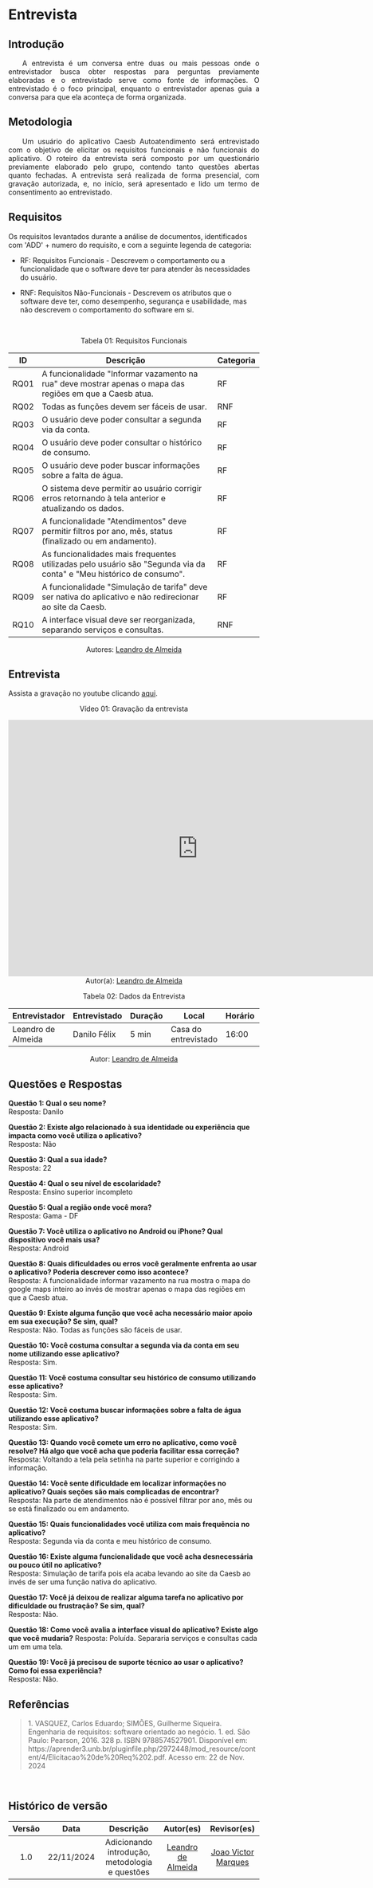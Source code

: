 # Entrevista

## Introdução

<p align="justify">&emsp;&emsp;A entrevista é um conversa entre duas ou mais pessoas onde o entrevistador busca obter respostas para perguntas previamente elaboradas e o entrevistado serve como fonte de informações. O entrevistado é o foco principal, enquanto o entrevistador apenas guia a conversa para que ela aconteça de forma organizada.</p>

## Metodologia

<p align="justify">&emsp;&emsp;Um usuário do aplicativo Caesb Autoatendimento será entrevistado com o objetivo de elicitar os requisitos funcionais e não funcionais do aplicativo. O roteiro da entrevista será composto por um questionário previamente elaborado pelo grupo, contendo tanto questões abertas quanto fechadas. A entrevista será realizada de forma presencial, com gravação autorizada, e, no início, será apresentado e lido um termo de consentimento ao entrevistado.</p>

## Requisitos

Os requisitos levantados durante a análise de documentos, identificados com 'ADD' + numero do requisito, e com a seguinte legenda de categoria:

- RF: Requisitos Funcionais - Descrevem o comportamento ou a funcionalidade que o software deve ter para atender às necessidades do usuário.

- RNF: Requisitos Não-Funcionais - Descrevem os atributos que o software deve ter, como desempenho, segurança e usabilidade, mas não descrevem o comportamento do software em si.

<br>

<center>
<p>Tabela 01: Requisitos Funcionais</p>
</center>

| ID   | Descrição                                                                                         | Categoria |
|------|---------------------------------------------------------------------------------------------------|-----------|
| RQ01 | A funcionalidade "Informar vazamento na rua" deve mostrar apenas o mapa das regiões em que a Caesb atua. | RF        |
| RQ02 | Todas as funções devem ser fáceis de usar.                                                         | RNF       |
| RQ03 | O usuário deve poder consultar a segunda via da conta.                                             | RF        |
| RQ04 | O usuário deve poder consultar o histórico de consumo.                                             | RF        |
| RQ05 | O usuário deve poder buscar informações sobre a falta de água.                                     | RF        |
| RQ06 | O sistema deve permitir ao usuário corrigir erros retornando à tela anterior e atualizando os dados. | RF        |
| RQ07 | A funcionalidade "Atendimentos" deve permitir filtros por ano, mês, status (finalizado ou em andamento). | RF        |
| RQ08 | As funcionalidades mais frequentes utilizadas pelo usuário são "Segunda via da conta" e "Meu histórico de consumo". | RF        |
| RQ09 | A funcionalidade "Simulação de tarifa" deve ser nativa do aplicativo e não redirecionar ao site da Caesb. | RF        |
| RQ10 | A interface visual deve ser reorganizada, separando serviços e consultas.                          | RNF       |

<center>
 Autores: <a href="https://github.com/leomitx10" target = "_blank">Leandro de Almeida</a></h6>
</center>

## Entrevista

Assista a gravação no youtube clicando [aqui](https://youtu.be/vk3dgJMiqKs).

<center>
    <p>Vídeo 01: Gravação da entrevista</p>
    <iframe width="760" height="515" src="https://www.youtube.com/embed/vk3dgJMiqKs?si=iFfTXPprBCjxzaxN" title="YouTube video player" frameborder="0" allow="accelerometer; autoplay; clipboard-write; encrypted-media; gyroscope; picture-in-picture; web-share" referrerpolicy="strict-origin-when-cross-origin" allowfullscreen></iframe>
    Autor(a): <a href="https://github.com/leomitx10" target = "_blank">Leandro de Almeida</a></h6>
</center>


<center>

<p>Tabela 02: Dados da Entrevista</p>

| **Entrevistador** | **Entrevistado** | **Duração** | **Local**                   |Horário| **Data** |
|-------------------|------------------|-------------|-----------------------------|---|-----------|
| Leandro de Almeida | Danilo Félix    |   5 min     |    Casa do entrevistado     | 16:00 | 22/11/2024|


 Autor: <a href="https://github.com/leomitx10" target = "_blank">Leandro de Almeida</a></h6>
</center>

## Questões e Respostas  

**Questão 1: Qual o seu nome?**  
Resposta: Danilo

**Questão 2: Existe algo relacionado à sua identidade ou experiência que impacta como você utiliza o aplicativo?**  
Resposta:  Não

**Questão 3: Qual a sua idade?**  
Resposta:  22

**Questão 4: Qual o seu nível de escolaridade?**  
Resposta: Ensino superior incompleto 

**Questão 5: Qual a região onde você mora?**  
Resposta:  Gama - DF

**Questão 7: Você utiliza o aplicativo no Android ou iPhone? Qual dispositivo você mais usa?**  
Resposta:  Android

**Questão 8: Quais dificuldades ou erros você geralmente enfrenta ao usar o aplicativo? Poderia descrever como isso acontece?**  
Resposta:  A funcionalidade informar vazamento na rua mostra o mapa do google maps inteiro ao invés de mostrar apenas o mapa das regiões em que a Caesb atua.

**Questão 9: Existe alguma função que você acha necessário maior apoio em sua execução? Se sim, qual?**  
Resposta:  Não. Todas as funções são fáceis de usar.

**Questão 10: Você costuma consultar a segunda via da conta em seu nome utilizando esse aplicativo?**  
Resposta:  Sim.

**Questão 11: Você costuma consultar seu histórico de consumo utilizando esse aplicativo?**  
Resposta:  Sim.

**Questão 12: Você costuma buscar informações sobre a falta de água utilizando esse aplicativo?**  
Resposta: Sim.   

**Questão 13: Quando você comete um erro no aplicativo, como você resolve? Há algo que você acha que poderia facilitar essa correção?**  
Resposta: Voltando a tela pela setinha na parte superior e corrigindo a informação. 

**Questão 14: Você sente dificuldade em localizar informações no aplicativo? Quais seções são mais complicadas de encontrar?**  
Resposta: Na parte de atendimentos não é possível filtrar por ano, mês ou se está finalizado ou em andamento.

**Questão 15: Quais funcionalidades você utiliza com mais frequência no aplicativo?**  
Resposta: Segunda via da conta e meu histórico de consumo.

**Questão 16: Existe alguma funcionalidade que você acha desnecessária ou pouco útil no aplicativo?**  
Resposta: Simulação de tarifa pois ela acaba levando ao site da Caesb ao invés de ser uma função nativa do aplicativo.

**Questão 17: Você já deixou de realizar alguma tarefa no aplicativo por dificuldade ou frustração? Se sim, qual?**  
Resposta: Não.

**Questão 18: Como você avalia a interface visual do aplicativo? Existe algo que você mudaria?** 
Resposta: Poluída. Separaria serviços e consultas cada um em uma tela.

**Questão 19: Você já precisou de suporte técnico ao usar o aplicativo? Como foi essa experiência?**  
Resposta: Não.

## Referências

> <p>1. VASQUEZ, Carlos Eduardo; SIMÕES, Guilherme Siqueira. Engenharia de requisitos: software orientado ao negócio. 1. ed. São Paulo: Pearson, 2016. 328 p. ISBN 9788574527901. Disponível em: https://aprender3.unb.br/pluginfile.php/2972448/mod_resource/content/4/Elicitacao%20de%20Req%202.pdf. Acesso em: 22 de Nov. 2024</p>

<br>

## Histórico de versão

<center>

| Versão |    Data    |      Descrição       |       Autor(es)       |     Revisor(es)     |
| :-----: | :--------: | :------------------: | :-------------------: | :-----------------: |
|  1.0   | 22/11/2024 | Adicionando introdução, metodologia e questões | [Leandro de Almeida](https://github.com/leomitx10) | [Joao Victor Marques](https://github.com/jmarquees) |

</center>